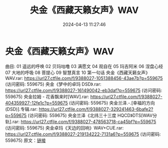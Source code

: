 ﻿---
title: 央金《西藏天籁女声》WAV
date: 2024-04-13 11:27:46
categories: WAV车载音乐、镜像
tags: 华语中文
---
# 央金《西藏天籁女声》WAV

曲目:
01 遥远的呼唤
02 贝玛咕噜
03 满愿文
04 观自在
05 玛吉阿米
06 涅盘心经
07 大地的呼吸
08 菩提心
09 智慧真言
10 第一句话
央金《西藏天籁女声》WAV.rar: https://url27.ctfile.com/f/9388027-1051388456-43ae7b?p=559675
(访问密码: 559675)
央金《梦中的卓玛 DSD》.rar: https://url27.ctfile.com/f/9388027-161490042-eb3daf?p=559675
(访问密码: 559675)
央金拉姆 - 花香飘来时[WAV].rar: https://url27.ctfile.com/f/9388027-404359927-12fe1c?p=559675
(访问密码: 559675)
央金兰泽.-.[幸福的方向(DSD)].专辑.rar: https://url27.ctfile.com/f/9388027-329241463-6bafe2?p=559675
(访问密码: 559675)
央金兰泽《北纬三十三度 HQCD》DTS[WAV分轨].rar: https://url27.ctfile.com/f/9388027-478563718-ca45bf?p=559675
(访问密码: 559675)
央金卓玛《天边的回响》WAV+CUE.rar: https://url27.ctfile.com/f/9388027-219134222-7131a6?p=559675
(访问密码: 559675)
原文：[链接](https://blog.sina.com.cn/s/blog_1647c7e760103154t.html)